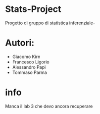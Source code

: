 # Stats-Project

Progetto di gruppo di statistica inferenziale-

# Autori: 

- Giacomo Kirn 
- Francesco Ligorio
- Alessandro Papi
- Tommaso Parma

# info

Manca il lab 3 che devo ancora recuperare
